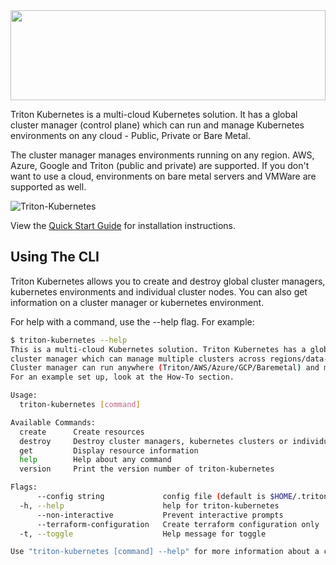 <a>
  <img src="https://www.joyent.com/assets/img/external/triton-kubernetes.svg" width="100%" height="144">
</a>

Triton Kubernetes is a multi-cloud Kubernetes solution. It has a global cluster manager (control plane) which can run and manage Kubernetes environments on any cloud - Public, Private or Bare Metal.

The cluster manager manages environments running on any region. AWS, Azure, Google and Triton (public and private) are supported. If you don't want to use a cloud, environments on bare metal servers and VMWare are supported as well.

![Triton-Kubernetes](docs/imgs/Triton-Kubernetes.png)

View the [Quick Start Guide](docs/guide/) for installation instructions.

## Using The CLI

Triton Kubernetes allows you to create and destroy global cluster managers, kubernetes environments and individual cluster nodes. You can also get information on a cluster manager or kubernetes environment.

For help with a command, use the --help flag. For example:

```bash
$ triton-kubernetes --help
This is a multi-cloud Kubernetes solution. Triton Kubernetes has a global
cluster manager which can manage multiple clusters across regions/data-centers and/or clouds. 
Cluster manager can run anywhere (Triton/AWS/Azure/GCP/Baremetal) and manage Kubernetes environments running on any region of any supported cloud.
For an example set up, look at the How-To section.

Usage:
  triton-kubernetes [command]

Available Commands:
  create      Create resources
  destroy     Destroy cluster managers, kubernetes clusters or individual kubernetes cluster nodes.
  get         Display resource information
  help        Help about any command
  version     Print the version number of triton-kubernetes

Flags:
      --config string             config file (default is $HOME/.triton-kubernetes.yaml)
  -h, --help                      help for triton-kubernetes
      --non-interactive           Prevent interactive prompts
      --terraform-configuration   Create terraform configuration only
  -t, --toggle                    Help message for toggle

Use "triton-kubernetes [command] --help" for more information about a command.
```
